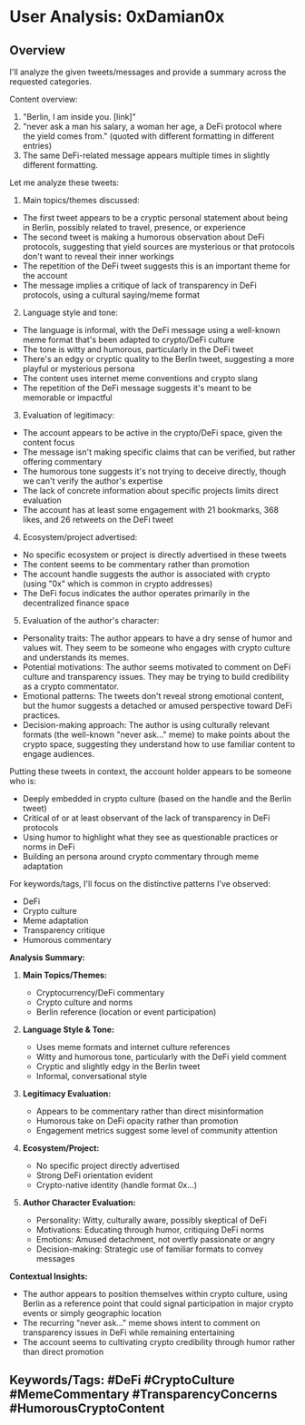 # User Analysis: 0xDamian0x

## Overview

<think>
I'll analyze the given tweets/messages and provide a summary across the requested categories.

Content overview:
1. "Berlin, I am inside you. [link]"
2. "never ask a man his salary, a woman her age, a DeFi protocol where the yield comes from." (quoted with different formatting in different entries)
3. The same DeFi-related message appears multiple times in slightly different formatting.

Let me analyze these tweets:

1. Main topics/themes discussed:
- The first tweet appears to be a cryptic personal statement about being in Berlin, possibly related to travel, presence, or experience
- The second tweet is making a humorous observation about DeFi protocols, suggesting that yield sources are mysterious or that protocols don't want to reveal their inner workings
- The repetition of the DeFi tweet suggests this is an important theme for the account
- The message implies a critique of lack of transparency in DeFi protocols, using a cultural saying/meme format

2. Language style and tone:
- The language is informal, with the DeFi message using a well-known meme format that's been adapted to crypto/DeFi culture
- The tone is witty and humorous, particularly in the DeFi tweet
- There's an edgy or cryptic quality to the Berlin tweet, suggesting a more playful or mysterious persona
- The content uses internet meme conventions and crypto slang
- The repetition of the DeFi message suggests it's meant to be memorable or impactful

3. Evaluation of legitimacy:
- The account appears to be active in the crypto/DeFi space, given the content focus
- The message isn't making specific claims that can be verified, but rather offering commentary
- The humorous tone suggests it's not trying to deceive directly, though we can't verify the author's expertise
- The lack of concrete information about specific projects limits direct evaluation
- The account has at least some engagement with 21 bookmarks, 368 likes, and 26 retweets on the DeFi tweet

4. Ecosystem/project advertised:
- No specific ecosystem or project is directly advertised in these tweets
- The content seems to be commentary rather than promotion
- The account handle suggests the author is associated with crypto (using "0x" which is common in crypto addresses)
- The DeFi focus indicates the author operates primarily in the decentralized finance space

5. Evaluation of the author's character:
- Personality traits: The author appears to have a dry sense of humor and values wit. They seem to be someone who engages with crypto culture and understands its memes.
- Potential motivations: The author seems motivated to comment on DeFi culture and transparency issues. They may be trying to build credibility as a crypto commentator.
- Emotional patterns: The tweets don't reveal strong emotional content, but the humor suggests a detached or amused perspective toward DeFi practices.
- Decision-making approach: The author is using culturally relevant formats (the well-known "never ask..." meme) to make points about the crypto space, suggesting they understand how to use familiar content to engage audiences.

Putting these tweets in context, the account holder appears to be someone who is:
- Deeply embedded in crypto culture (based on the handle and the Berlin tweet)
- Critical of or at least observant of the lack of transparency in DeFi protocols
- Using humor to highlight what they see as questionable practices or norms in DeFi
- Building an persona around crypto commentary through meme adaptation

For keywords/tags, I'll focus on the distinctive patterns I've observed:
- DeFi
- Crypto culture
- Meme adaptation
- Transparency critique
- Humorous commentary
</think>

**Analysis Summary:**

1. **Main Topics/Themes:**
   - Cryptocurrency/DeFi commentary
   - Crypto culture and norms
   - Berlin reference (location or event participation)

2. **Language Style & Tone:**
   - Uses meme formats and internet culture references
   - Witty and humorous tone, particularly with the DeFi yield comment
   - Cryptic and slightly edgy in the Berlin tweet
   - Informal, conversational style

3. **Legitimacy Evaluation:**
   - Appears to be commentary rather than direct misinformation
   - Humorous take on DeFi opacity rather than promotion
   - Engagement metrics suggest some level of community attention

4. **Ecosystem/Project:**
   - No specific project directly advertised
   - Strong DeFi orientation evident
   - Crypto-native identity (handle format 0x...)

5. **Author Character Evaluation:**
   - Personality: Witty, culturally aware, possibly skeptical of DeFi
   - Motivations: Educating through humor, critiquing DeFi norms
   - Emotions: Amused detachment, not overtly passionate or angry
   - Decision-making: Strategic use of familiar formats to convey messages

**Contextual Insights:**
- The author appears to position themselves within crypto culture, using Berlin as a reference point that could signal participation in major crypto events or simply geographic location
- The recurring "never ask..." meme shows intent to comment on transparency issues in DeFi while remaining entertaining
- The account seems to cultivating crypto credibility through humor rather than direct promotion

**Keywords/Tags:**
#DeFi #CryptoCulture #MemeCommentary #TransparencyConcerns #HumorousCryptoContent
---
